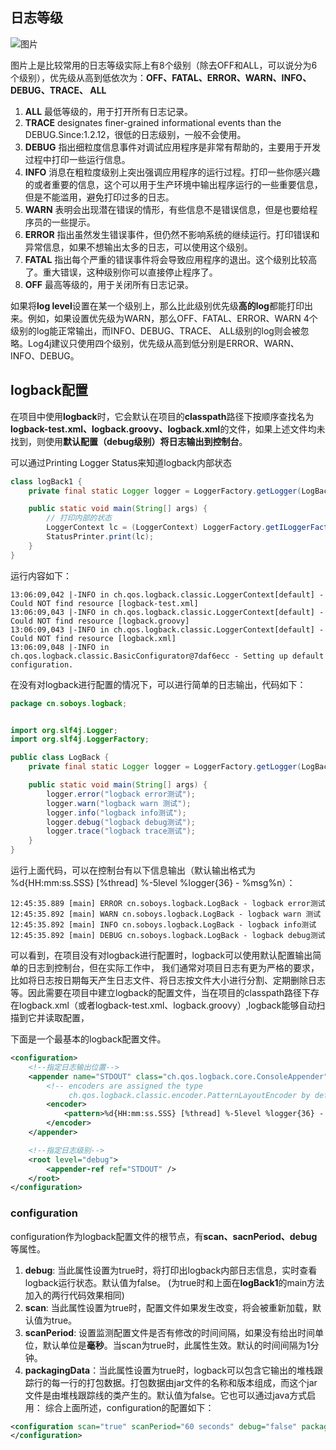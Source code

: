 ## 日志等级
![图片](https://images.soboys.cn/aHR0cDovL2ltZy5ibG9nLmNzZG4ubmV0LzIwMTgwMTE5MDE0NTU1Mjk3.png)

图片上是比较常用的日志等级实际上有8个级别（除去OFF和ALL，可以说分为6个级别），优先级从高到低依次为：**OFF、FATAL、ERROR、WARN、INFO、DEBUG、TRACE、 ALL**
1. **ALL** 最低等级的，用于打开所有日志记录。
2. **TRACE** designates finer-grained informational events than the DEBUG.Since:1.2.12，很低的日志级别，一般不会使用。
3. **DEBUG** 指出细粒度信息事件对调试应用程序是非常有帮助的，主要用于开发过程中打印一些运行信息。
4. **INFO** 消息在粗粒度级别上突出强调应用程序的运行过程。打印一些你感兴趣的或者重要的信息，这个可以用于生产环境中输出程序运行的一些重要信息，但是不能滥用，避免打印过多的日志。
5. **WARN** 表明会出现潜在错误的情形，有些信息不是错误信息，但是也要给程序员的一些提示。
6. **ERROR** 指出虽然发生错误事件，但仍然不影响系统的继续运行。打印错误和异常信息，如果不想输出太多的日志，可以使用这个级别。
7. **FATAL** 指出每个严重的错误事件将会导致应用程序的退出。这个级别比较高了。重大错误，这种级别你可以直接停止程序了。
8. **OFF** 最高等级的，用于关闭所有日志记录。

如果将**log level**设置在某一个级别上，那么比此级别优先级**高的log**都能打印出来。例如，如果设置优先级为WARN，那么OFF、FATAL、ERROR、WARN 4个级别的log能正常输出，而INFO、DEBUG、TRACE、 ALL级别的log则会被忽略。Log4j建议只使用四个级别，优先级从高到低分别是ERROR、WARN、INFO、DEBUG。
## logback配置
在项目中使用**logback**时，它会默认在项目的**classpath**路径下按顺序查找名为**logback-test.xml、logback.groovy、logback.xml**的文件，如果上述文件均未找到，则使用**默认配置（debug级别）将日志输出到控制台**。

可以通过Printing Logger Status来知道logback内部状态

```java
class logBack1 {
    private final static Logger logger = LoggerFactory.getLogger(LogBack.class);

    public static void main(String[] args) {
        // 打印内部的状态
        LoggerContext lc = (LoggerContext) LoggerFactory.getILoggerFactory();
        StatusPrinter.print(lc);
    }
}
```
运行内容如下：
```text
13:06:09,042 |-INFO in ch.qos.logback.classic.LoggerContext[default] - Could NOT find resource [logback-test.xml]
13:06:09,043 |-INFO in ch.qos.logback.classic.LoggerContext[default] - Could NOT find resource [logback.groovy]
13:06:09,043 |-INFO in ch.qos.logback.classic.LoggerContext[default] - Could NOT find resource [logback.xml]
13:06:09,048 |-INFO in ch.qos.logback.classic.BasicConfigurator@7daf6ecc - Setting up default configuration.

```

在没有对logback进行配置的情况下，可以进行简单的日志输出，代码如下：
```java
package cn.soboys.logback;


import org.slf4j.Logger;
import org.slf4j.LoggerFactory;

public class LogBack {
    private final static Logger logger = LoggerFactory.getLogger(LogBack.class);

    public static void main(String[] args) {
        logger.error("logback error测试");
        logger.warn("logback warn 测试");
        logger.info("logback info测试");
        logger.debug("logback debug测试");
        logger.trace("logback trace测试");
    }
}

```
运行上面代码，可以在控制台有以下信息输出（默认输出格式为 %d{HH:mm:ss.SSS} [%thread] %-5level %logger{36} - %msg%n）：
```text
12:45:35.889 [main] ERROR cn.soboys.logback.LogBack - logback error测试
12:45:35.892 [main] WARN cn.soboys.logback.LogBack - logback warn 测试
12:45:35.892 [main] INFO cn.soboys.logback.LogBack - logback info测试
12:45:35.892 [main] DEBUG cn.soboys.logback.LogBack - logback debug测试
```
可以看到，在项目没有对logback进行配置时，logback可以使用默认配置输出简单的日志到控制台，但在实际工作中，
我们通常对项目日志有更为严格的要求，比如将日志按日期每天产生日志文件、将日志按文件大小进行分割、定期删除日志等。因此需要在项目中建立logback的配置文件，当在项目的classpath路径下存在logback.xml（或者logback-test.xml、logback.groovy）,logback能够自动扫描到它并读取配置，

下面是一个最基本的logback配置文件。
```xml
<configuration>
    <!--指定日志输出位置-->
    <appender name="STDOUT" class="ch.qos.logback.core.ConsoleAppender">
        <!-- encoders are assigned the type
             ch.qos.logback.classic.encoder.PatternLayoutEncoder by default -->
        <encoder>
            <pattern>%d{HH:mm:ss.SSS} [%thread] %-5level %logger{36} - %msg%n</pattern>
        </encoder>
    </appender>

    <!--指定日志级别-->
    <root level="debug">
        <appender-ref ref="STDOUT" />
    </root>
</configuration>
```
### configuration
configuration作为logback配置文件的根节点，有**scan、sacnPeriod、debug**等属性。

1. **debug**: 当此属性设置为true时，将打印出logback内部日志信息，实时查看logback运行状态。默认值为false。
(为true时和上面在**logBack1**的main方法加入的两行代码效果相同)
2. **scan**: 当此属性设置为true时，配置文件如果发生改变，将会被重新加载，默认值为true。
3. **scanPeriod**: 设置监测配置文件是否有修改的时间间隔，如果没有给出时间单位，默认单位是**毫秒**。当scan为true时，此属性生效。默认的时间间隔为1分钟。
4. **packagingData**：当此属性设置为true时，logback可以包含它输出的堆栈跟踪行的每一行的打包数据。打包数据由jar文件的名称和版本组成，而这个jar文件是由堆栈跟踪线的类产生的。默认值为false。它也可以通过java方式启用：
综合上面所述，configuration的配置如下：
```xml
<configuration scan="true" scanPeriod="60 seconds" debug="false" packagingData="false">
</configuration>

```








